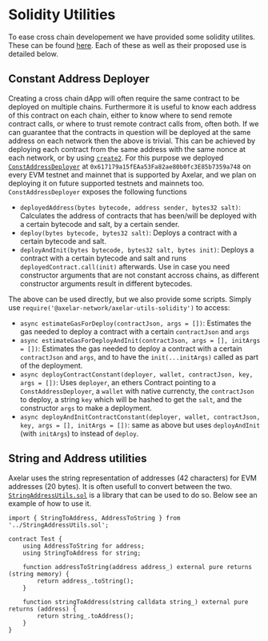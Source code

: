 # Solidity Utilities

To ease cross chain developement we have provided some solidity utilites. These can be found [here](https://github.com/axelarnetwork/axelar-utils-solidity). Each of these as well as their proposed use is detailed below.

## Constant Address Deployer

Creating a cross chain dApp will often require the same contract to be deployed on multiple chains. Furthermore it is useful to know each address of this contract on each chain, either to know where to send remote contract calls, or where to trust remote contract calls from, often both. If we can guarantee that the contracts in question will be deployed at the same address on each network then the above is trivial. This can be achieved by deploying each contract from the same address with the same nonce at each network, or by using [`create2`](https://eips.ethereum.org/EIPS/eip-1014). For this purpose we deployed [`ConstAddressDeployer`](https://github.com/axelarnetwork/axelar-utils-solidity/blob/main/src/ConstAddressDeployer.sol) at `0x617179a15fEAa53Fa82ae80b0fc3E85b7359a748` on every EVM testnet and mainnet that is supported by Axelar, and we plan on deploying it on future supported testnets and mainnets too. `ConstAddressDeployer` exposes the following functions

- `deployedAddress(bytes bytecode, address sender, bytes32 salt)`: Calculates the address of contracts that has been/will be deployed with a certain bytecode and salt, by a certain sender.
- `deploy(bytes bytecode, bytes32 salt)`: Deploys a contract with a certain bytecode and salt.
- `deployAndInit(bytes bytecode, bytes32 salt, bytes init)`: Deploys a contract with a certain bytecode and salt and runs `deployedContract.call(init)` afterwards. Use in case you need constructor arguments that are not constant accross chains, as different constructor arguments result in different bytecodes.

The above can be used directly, but we also provide some scripts. Simply use `require('@axelar-network/axelar-utils-solidity')` to access:

- `async estimateGasForDeploy(contractJson, args = [])`: Estimates the gas needed to deploy a contract with a certain `contractJson` and `args`
- `async estimateGasForDeployAndInit(contractJson, args = [], initArgs = [])`: Estimates the gas needed to deploy a contract with a certain `contractJson` and `args`, and to have the `init(...initArgs)` called as part of the deployment.
- `async deployContractConstant(deployer, wallet, contractJson, key, args = [])`: Uses `deployer`, an ethers Contract pointing to a `ConstAddressDeployer`, a `wallet` with native currencty, the `contractJson` to deploy, a string `key` which will be hashed to get the `salt`, and the constructor `args` to make a deployment.
- `async deployAndInitContractConstant(deployer, wallet, contractJson, key, args = [], initArgs = [])`: same as above but uses `deployAndInit` (with `initArgs`) to instead of `deploy`.

## String and Address utilities

Axelar uses the string representation of addresses (42 characters) for EVM addresses (20 bytes). It is often usefull to convert between the two. [`StringAddressUtils.sol`](https://github.com/axelarnetwork/axelar-utils-solidity/blob/main/src/StringAddressUtils.sol) is a library that can be used to do so. Below see an example of how to use it.

```solidity
import { StringToAddress, AddressToString } from '../StringAddressUtils.sol';

contract Test {
    using AddressToString for address;
    using StringToAddress for string;

    function addressToString(address address_) external pure returns (string memory) {
        return address_.toString();
    }

    function stringToAddress(string calldata string_) external pure returns (address) {
        return string_.toAddress();
    }
}
```